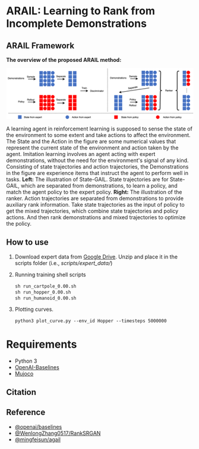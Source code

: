 # **ARAIL**: Learning to Rank from Incomplete Demonstrations 

## ARAIL Framework

**The overview of the proposed ARAIL method:**

![framework](../README.assets/framework.png)

A learning agent in reinforcement learning is supposed to sense the state of the environment to some extent and take actions to affect the environment. The State and the Action in the figure are some numerical values that represent the current state of the environment and action taken by the agent. Imitation learning involves an agent acting with expert demonstrations, without the need for the environment's signal of any kind. Consisting of state trajectories and action trajectories, the Demonstrations in the figure are experience items that instruct the agent to perform well in tasks. **Left:** The illustration of State-GAIL. State trajectories are for State-GAIL, which are separated from demonstrations, to learn a policy, and match the agent policy to the expert policy. **Right:** The illustration of the ranker. Action trajectories are separated from demonstrations to provide auxiliary rank information. Take state trajectories as the input of policy to get the mixed trajectories, which combine state trajectories and policy actions. And then rank demonstrations and mixed trajectories to optimize the policy. 

## How to use

1. Download expert data from [Google Drive](https://drive.google.com/file/d/11TWL1gdqXwz-pDRW_hlPpNFJZBFRkM_5/view?usp=sharing). Unzip and place it in the scripts folder (i.e., *scripts/expert_data/*)

2. Running training shell scripts

   ```shell
   sh run_cartpole_0.00.sh
   sh run_hopper_0.00.sh
   sh run_humanoid_0.00.sh
   ```

3. Plotting curves.

   ```shell
   python3 plot_curve.py --env_id Hopper --timesteps 5000000
   ```

# Requirements

- Python 3
- [OpenAI-Baselines](https://github.com/openai/baselines)
- [Mujoco](https://github.com/openai/mujoco-py)

## Citation

## Reference

- [@openai/baselines](https://github.com/openai/baselines)
- [@WenlongZhang0517/RankSRGAN](https://github.com/WenlongZhang0517/RankSRGAN)
- [@mingfeisun/agail](https://github.com/mingfeisun/agail)

